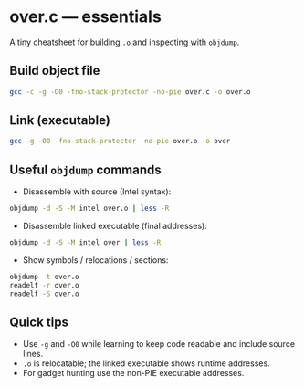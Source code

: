 # over.c — essentials

A tiny cheatsheet for building `.o` and inspecting with `objdump`.

## Build object file

```bash
gcc -c -g -O0 -fno-stack-protector -no-pie over.c -o over.o
```

## Link (executable)

```bash
gcc -g -O0 -fno-stack-protector -no-pie over.o -o over
```

## Useful `objdump` commands

* Disassemble with source (Intel syntax):

```bash
objdump -d -S -M intel over.o | less -R
```

* Disassemble linked executable (final addresses):

```bash
objdump -d -S -M intel over | less -R
```

* Show symbols / relocations / sections:

```bash
objdump -t over.o
readelf -r over.o
readelf -S over.o
```

## Quick tips

* Use `-g` and `-O0` while learning to keep code readable and include source lines.
* `.o` is relocatable; the linked executable shows runtime addresses.
* For gadget hunting use the non-PIE executable addresses.
